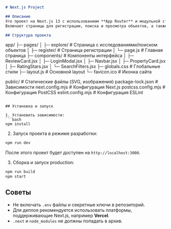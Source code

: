 ```markdown
# Next.js Project

## Описание
Это проект на Next.js 13 с использованием **App Router** и модульной структурой компонентов.  
Включает страницы для регистрации, поиска и просмотра объектов, а также общие UI-компоненты.

## Структура проекта

```
app/
├─ pages/
│  ├─ explore/           # Страница с исследованиями/поиском объектов
│  ├─ register/          # Страница регистрации
│  └─ page.js            # Главная страница
├─ components/           # Компоненты интерфейса
│  ├─ ReviewCard.jsx
│  ├─ LoginModal.jsx
│  ├─ Navbar.jsx
│  ├─ PropertyCard.jsx
│  ├─ RatingStars.jsx
│  └─ SearchFilters.jsx
├─ globals.css           # Глобальные стили
├─ layout.js             # Основной layout
└─ favicon.ico           # Иконка сайта

public/                   # Статические файлы (SVG, изображения)
package-lock.json         # Зависимости
next.config.mjs           # Конфигурация Next.js
postcss.config.mjs        # Конфигурация PostCSS
eslint.config.mjs         # Конфигурация ESLint
```

## Установка и запуск

1. Установить зависимости:
```bash
npm install
```

2. Запуск проекта в режиме разработки:
```bash
npm run dev
```
После этого проект будет доступен на `http://localhost:3000`.

3. Сборка и запуск production:
```bash
npm run build
npm start
```

## Советы

* Не включать `.env` файлы и секретные ключи в репозиторий.
* Для деплоя рекомендуется использовать платформы, поддерживающие Next.js, например **Vercel**.
* `.next` и `node_modules` не должны попадать в архив.
```
